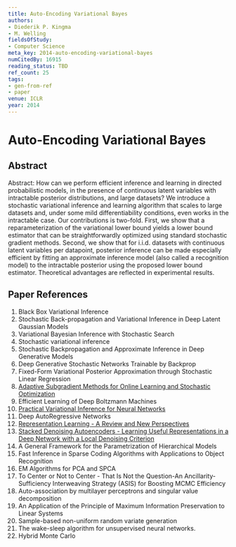```yaml
---
title: Auto-Encoding Variational Bayes
authors:
- Diederik P. Kingma
- M. Welling
fieldsOfStudy:
- Computer Science
meta_key: 2014-auto-encoding-variational-bayes
numCitedBy: 16915
reading_status: TBD
ref_count: 25
tags:
- gen-from-ref
- paper
venue: ICLR
year: 2014
---
```


# Auto-Encoding Variational Bayes

## Abstract

Abstract: How can we perform efficient inference and learning in directed probabilistic models, in the presence of continuous latent variables with intractable posterior distributions, and large datasets? We introduce a stochastic variational inference and learning algorithm that scales to large datasets and, under some mild differentiability conditions, even works in the intractable case. Our contributions is two-fold. First, we show that a reparameterization of the variational lower bound yields a lower bound estimator that can be straightforwardly optimized using standard stochastic gradient methods. Second, we show that for i.i.d. datasets with continuous latent variables per datapoint, posterior inference can be made especially efficient by fitting an approximate inference model (also called a recognition model) to the intractable posterior using the proposed lower bound estimator. Theoretical advantages are reflected in experimental results.

## Paper References

1. Black Box Variational Inference
2. Stochastic Back-propagation and Variational Inference in Deep Latent Gaussian Models
3. Variational Bayesian Inference with Stochastic Search
4. Stochastic variational inference
5. Stochastic Backpropagation and Approximate Inference in Deep Generative Models
6. Deep Generative Stochastic Networks Trainable by Backprop
7. Fixed-Form Variational Posterior Approximation through Stochastic Linear Regression
8. [Adaptive Subgradient Methods for Online Learning and Stochastic Optimization](2010-adaptive-subgradient-methods-for-online-learning-and-stochastic-optimization)
9. Efficient Learning of Deep Boltzmann Machines
10. [Practical Variational Inference for Neural Networks](2011-practical-variational-inference-for-neural-networks)
11. Deep AutoRegressive Networks
12. [Representation Learning - A Review and New Perspectives](2013-representation-learning-a-review-and-new-perspectives)
13. [Stacked Denoising Autoencoders - Learning Useful Representations in a Deep Network with a Local Denoising Criterion](2010-stacked-denoising-autoencoders-learning-useful-representations-in-a-deep-network-with-a-local-denoising-criterion)
14. A General Framework for the Parametrization of Hierarchical Models
15. Fast Inference in Sparse Coding Algorithms with Applications to Object Recognition
16. EM Algorithms for PCA and SPCA
17. To Center or Not to Center - That Is Not the Question-An Ancillarity-Sufficiency Interweaving Strategy (ASIS) for Boosting MCMC Efficiency
18. Auto-association by multilayer perceptrons and singular value decomposition
19. An Application of the Principle of Maximum Information Preservation to Linear Systems
20. Sample-based non-uniform random variate generation
21. The wake-sleep algorithm for unsupervised neural networks.
22. Hybrid Monte Carlo
